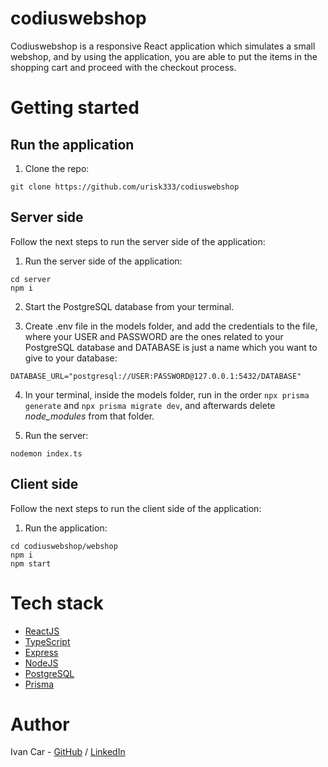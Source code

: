 # codiuswebshop

Codiuswebshop is a responsive React application which simulates a small webshop, and by using the application, you are able to put the items in the shopping cart and proceed with the checkout process.

# Getting started

## Run the application

1. Clone the repo:

```
git clone https://github.com/urisk333/codiuswebshop
```

## Server side

Follow the next steps to run the server side of the application:

1. Run the server side of the application:

```
cd server
npm i
```

2. Start the PostgreSQL database from your terminal.

3. Create .env file in the models folder, and add the credentials to the file, where your USER and PASSWORD are the ones related to your PostgreSQL database and DATABASE is just a name which you want to give to your database:

```
DATABASE_URL="postgresql://USER:PASSWORD@127.0.0.1:5432/DATABASE"
```

4. In your terminal, inside the models folder, run in the order `npx prisma generate` and `npx prisma migrate dev`, and afterwards delete _node_modules_ from that folder.

5. Run the server:

```
nodemon index.ts
```

## Client side

Follow the next steps to run the client side of the application:

1. Run the application:

```
cd codiuswebshop/webshop
npm i
npm start
```

# Tech stack

- [ReactJS](https://reactjs.org)
- [TypeScript](https://www.typescriptlang.org/)
- [Express](https://expressjs.com/)
- [NodeJS](https://nodejs.org/en/)
- [PostgreSQL](https://www.postgresql.org/)
- [Prisma](https://www.prisma.io/)

# Author

Ivan Car - [GitHub](https://github.com/urisk333) / [LinkedIn](https://www.linkedin.com/in/ivan-car/)

